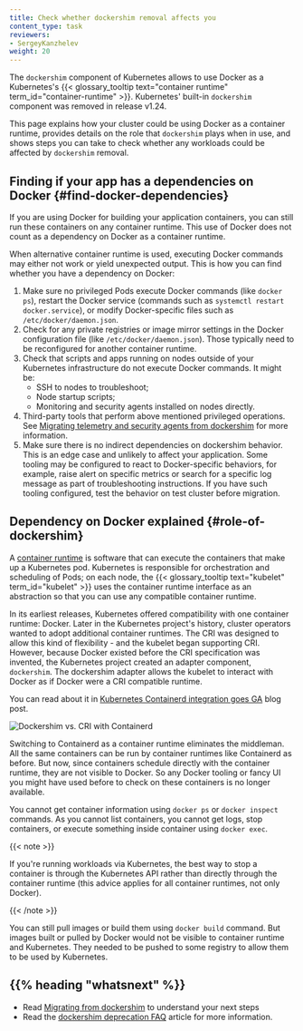 ```yaml
---
title: Check whether dockershim removal affects you
content_type: task
reviewers:
- SergeyKanzhelev
weight: 20
---
```


<!-- overview -->

The `dockershim` component of Kubernetes allows to use Docker as a Kubernetes's
{{< glossary_tooltip text="container runtime" term_id="container-runtime" >}}.
Kubernetes' built-in `dockershim` component was removed in release v1.24.

This page explains how your cluster could be using Docker as a container runtime,
provides details on the role that `dockershim` plays when in use, and shows steps
you can take to check whether any workloads could be affected by `dockershim` removal.

## Finding if your app has a dependencies on Docker {#find-docker-dependencies}

If you are using Docker for building your application containers, you can still
run these containers on any container runtime. This use of Docker does not count
as a dependency on Docker as a container runtime.

When alternative container runtime is used, executing Docker commands may either
not work or yield unexpected output. This is how you can find whether you have a
dependency on Docker:

1. Make sure no privileged Pods execute Docker commands (like `docker ps`),
   restart the Docker service (commands such as `systemctl restart docker.service`),
   or modify Docker-specific files such as `/etc/docker/daemon.json`.
1. Check for any private registries or image mirror settings in the Docker
   configuration file (like `/etc/docker/daemon.json`). Those typically need to
   be reconfigured for another container runtime.
1. Check that scripts and apps running on nodes outside of your Kubernetes
   infrastructure do not execute Docker commands. It might be:
   - SSH to nodes to troubleshoot;
   - Node startup scripts;
   - Monitoring and security agents installed on nodes directly.
1. Third-party tools that perform above mentioned privileged operations. See
   [Migrating telemetry and security agents from dockershim](/docs/tasks/administer-cluster/migrating-from-dockershim/migrating-telemetry-and-security-agents)
   for more information.
1. Make sure there is no indirect dependencies on dockershim behavior.
   This is an edge case and unlikely to affect your application. Some tooling may be configured
   to react to Docker-specific behaviors, for example, raise alert on specific metrics or search for
   a specific log message as part of troubleshooting instructions.
   If you have such tooling configured, test the behavior on test
   cluster before migration.

## Dependency on Docker explained {#role-of-dockershim}

A [container runtime](/docs/concepts/containers/#container-runtimes) is software that can
execute the containers that make up a Kubernetes pod. Kubernetes is responsible for orchestration
and scheduling of Pods; on each node, the {{< glossary_tooltip text="kubelet" term_id="kubelet" >}}
uses the container runtime interface as an abstraction so that you can use any compatible
container runtime.

In its earliest releases, Kubernetes offered compatibility with one container runtime: Docker.
Later in the Kubernetes project's history, cluster operators wanted to adopt additional container runtimes.
The CRI was designed to allow this kind of flexibility - and the kubelet began supporting CRI. However,
because Docker existed before the CRI specification was invented, the Kubernetes project created an
adapter component, `dockershim`. The dockershim adapter allows the kubelet to interact with Docker as
if Docker were a CRI compatible runtime.

You can read about it in [Kubernetes Containerd integration goes GA](/blog/2018/05/24/kubernetes-containerd-integration-goes-ga/) blog post.

![Dockershim vs. CRI with Containerd](/images/blog/2018-05-24-kubernetes-containerd-integration-goes-ga/cri-containerd.png)

Switching to Containerd as a container runtime eliminates the middleman. All the
same containers can be run by container runtimes like Containerd as before. But
now, since containers schedule directly with the container runtime, they are not visible to Docker.
So any Docker tooling or fancy UI you might have used
before to check on these containers is no longer available.

You cannot get container information using `docker ps` or `docker inspect`
commands. As you cannot list containers, you cannot get logs, stop containers,
or execute something inside container using `docker exec`.

{{< note >}}

If you're running workloads via Kubernetes, the best way to stop a container is through
the Kubernetes API rather than directly through the container runtime (this advice applies
for all container runtimes, not only Docker).

{{< /note >}}

You can still pull images or build them using `docker build` command. But images
built or pulled by Docker would not be visible to container runtime and
Kubernetes. They needed to be pushed to some registry to allow them to be used
by Kubernetes.

## {{% heading "whatsnext" %}}

- Read [Migrating from dockershim](/docs/tasks/administer-cluster/migrating-from-dockershim/) to understand your next steps
- Read the [dockershim deprecation FAQ](/blog/2020/12/02/dockershim-faq/) article for more information.
